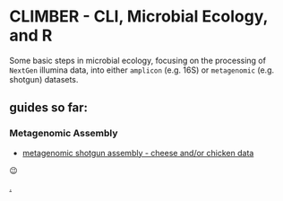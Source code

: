 # CLIMBER - CLI, Microbial Ecology, and R


Some basic steps in microbial ecology, focusing on the processing of `NextGen` illumina data, into either `amplicon` (e.g. 16S) or `metagenomic` (e.g. shotgun) datasets. 

## guides so far:

### Metagenomic Assembly

  * <a href="documents/shotgun_assembly.html">metagenomic shotgun assembly - cheese and/or chicken data</a>

:wink:




  <a href="climber_todo.html">.</a>
